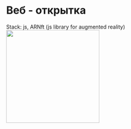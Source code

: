 # Веб - открытка
Stack: js, ARNft (js library for augmented reality) <br>
<img src= https://raw.githubusercontent.com/artoolkitx/artoolkit5/master/doc/Marker%20images/pinball.jpg width="250"/>
